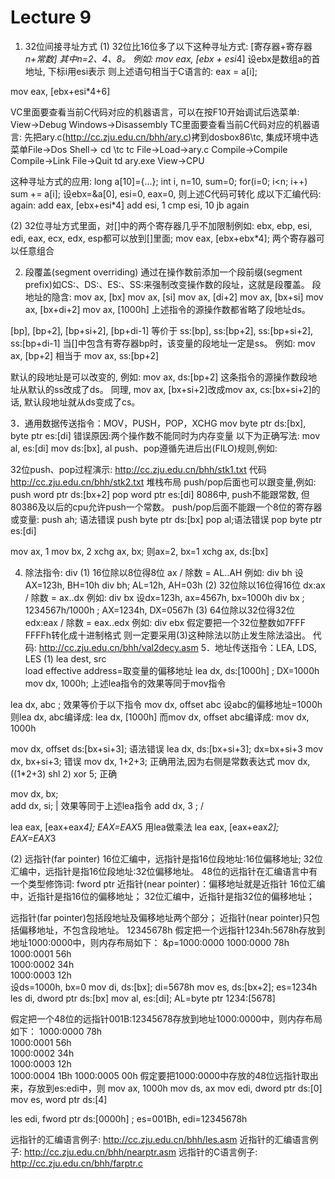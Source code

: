 # Lecture 9
1. 32位间接寻址方式
(1) 32位比16位多了以下这种寻址方式:
[寄存器+寄存器*n+常数]
其中n=2、4、8。
例如:
mov eax, [ebx + esi*4]
设ebx是数组a的首地址, 下标i用esi表示
则上述语句相当于C语言的: eax = a[i];

mov eax, [ebx+esi*4+6]

VC里面要查看当前C代码对应的机器语言，可以在按F10开始调试后选菜单:
View->Debug Windows->Disassembly
TC里面要查看当前C代码对应的机器语言:
先把ary.c(http://cc.zju.edu.cn/bhh/ary.c)拷到dosbox86\tc,
集成环境中选菜单File->Dos Shell->
cd \tc
tc
File->Load->ary.c
Compile->Compile
Compile->Link
File->Quit
td ary.exe
View->CPU

这种寻址方式的应用:
long a[10]={...};
int i, n=10, sum=0;
for(i=0; i<n; i++)
   sum += a[i];
设ebx=&a[0], esi=0, eax=0, 则上述C代码可转化
成以下汇编代码:
again:
add eax, [ebx+esi*4]
add esi, 1
cmp esi, 10
jb again

(2) 32位寻址方式里面，对[]中的两个寄存器几乎不加限制例如:
ebx, ebp, esi, edi, 
eax, ecx, edx, esp都可以放到[]里面;
mov eax, [ebx+ebx*4]; 两个寄存器可以任意组合

2. 段覆盖(segment overriding)
通过在操作数前添加一个段前缀(segment prefix)如CS:、DS:、ES:、SS:来强制改变操作数的段址，这就是段覆盖。
段地址的隐含:
mov ax, [bx]
mov ax, [si]
mov ax, [di+2]
mov ax, [bx+si]
mov ax, [bx+di+2]
mov ax, [1000h]
上述指令的源操作数都省略了段地址ds。

[bp], [bp+2], [bp+si+2], [bp+di-1]
等价于
ss:[bp], ss:[bp+2], ss:[bp+si+2], ss:[bp+di-1]
当[]中包含有寄存器bp时，该变量的段地址一定是ss。
例如:
mov ax, [bp+2] 相当于
mov ax, ss:[bp+2]


默认的段地址是可以改变的, 例如:
mov ax, ds:[bp+2]
这条指令的源操作数段地址从默认的ss改成了ds。
同理,
mov ax, [bx+si+2]改成mov ax, cs:[bx+si+2]的话,
默认段地址就从ds变成了cs。

3．通用数据传送指令：MOV，PUSH，POP，XCHG
mov byte ptr ds:[bx], byte ptr es:[di]
错误原因:两个操作数不能同时为内存变量
以下为正确写法:
mov al, es:[di]
mov ds:[bx], al
 push、pop遵循先进后出(FILO)规则,例如:
 
 32位push、pop过程演示:
http://cc.zju.edu.cn/bhh/stk1.txt 代码
http://cc.zju.edu.cn/bhh/stk2.txt 堆栈布局
push/pop后面也可以跟变量,例如:
push word ptr ds:[bx+2]
pop word ptr es:[di]
8086中, push不能跟常数, 但80386及以后的cpu允许push一个常数。
push/pop后面不能跟一个8位的寄存器或变量:
push ah; 语法错误 push byte ptr ds:[bx]
pop al;语法错误   pop byte ptr es:[di]

mov ax, 1
mov bx, 2
xchg ax, bx; 则ax=2, bx=1
xchg ax, ds:[bx]

4. 除法指令: div
(1) 16位除以8位得8位
ax / 除数 = AL..AH
例如: div bh
设AX=123h, BH=10h
div bh; AL=12h, AH=03h
(2) 32位除以16位得16位
dx:ax / 除数 = ax..dx
例如: div bx
设dx=123h, ax=4567h, bx=1000h
div bx	; 1234567h/1000h
       	; AX=1234h, DX=0567h
(3) 64位除以32位得32位
edx:eax / 除数 = eax..edx
例如: div ebx
假定要把一个32位整数如7FFF FFFFh转化成十进制格式
则一定要采用(3)这种除法以防止发生除法溢出。
代码: http://cc.zju.edu.cn/bhh/val2decy.asm
5．地址传送指令：LEA, LDS, LES
(1) lea  dest, src  
load effective address=取变量的偏移地址
lea dx, ds:[1000h] ; DX=1000h
mov dx, 1000h; 上述lea指令的效果等同于mov指令

lea dx, abc ; 效果等价于以下指令
mov dx, offset abc
设abc的偏移地址=1000h
则lea dx, abc编译成:
lea dx, [1000h]
而mov dx, offset abc编译成:
mov dx, 1000h
          
mov dx, offset ds:[bx+si+3]; 语法错误
lea dx, ds:[bx+si+3]; dx=bx+si+3
mov dx, bx+si+3; 错误
mov dx, 1+2+3; 正确用法,因为右侧是常数表达式
mov dx, ((1*2+3) shl 2) xor 5; 正确

mov dx, bx; \
add dx, si;  | 效果等同于上述lea指令
add dx, 3 ; /

lea eax, [eax+eax*4]; EAX=EAX*5 用lea做乘法
lea eax, [eax+eax*2]; EAX=EAX*3

(2) 远指针(far pointer)
16位汇编中，远指针是指16位段地址:16位偏移地址;
32位汇编中，远指针是指16位段地址:32位偏移地址。
48位的远指针在汇编语言中有一个类型修饰词:
fword ptr
近指针(near pointer)：偏移地址就是近指针
16位汇编中，近指针是指16位的偏移地址；
32位汇编中，近指针是指32位的偏移地址；

远指针(far pointer)包括段地址及偏移地址两个部分；
近指针(near pointer)只包括偏移地址，不包含段地址。
                 12345678h
假定把一个远指针1234h:5678h存放到地址1000:0000中，则内存布局如下：  &p=1000:0000
1000:0000 78h  
1000:0001 56h  
1000:0002 34h  
1000:0003 12h  
设ds=1000h, bx=0
mov di, ds:[bx]; di=5678h
mov es, ds:[bx+2]; es=1234h
les di, dword ptr ds:[bx]
mov al, es:[di]; AL=byte ptr 1234:[5678]

假定把一个48位的远指针001B:12345678存放到地址1000:0000中，则内存布局如下：
1000:0000 78h  
1000:0001 56h  
1000:0002 34h  
1000:0003 12h  
1000:0004 1Bh
1000:0005 00h
假定要把1000:0000中存放的48位远指针取出来，存放到es:edi中，则
mov ax, 1000h
mov ds, ax
mov edi, dword ptr ds:[0]
mov es, word ptr ds:[4]

les edi, fword ptr ds:[0000h]
; es=001Bh, edi=12345678h


远指针的汇编语言例子:
http://cc.zju.edu.cn/bhh/les.asm
近指针的汇编语言例子:
http://cc.zju.edu.cn/bhh/nearptr.asm
远指针的C语言例子:
http://cc.zju.edu.cn/bhh/farptr.c
